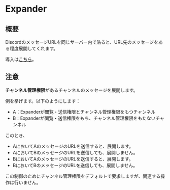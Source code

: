 # Expander

## 概要

DiscordのメッセージURLを同じサーバー内で貼ると、URL先のメッセージをある程度展開してくれます。

導入は[こちら](https://discord.com/oauth2/authorize?client_id=839908409558302720&permissions=83984&scope=bot)。

## 注意

**チャンネル管理権限**があるチャンネルのメッセージを展開します。

例を挙げます。以下のようにします：
* A：Expanderが閲覧・送信権限とチャンネル管理権限をもつチャンネル
* B：Expanderが閲覧・送信権限をもち、チャンネル管理権限をもたないチャンネル

このとき、
* AにおいてAのメッセージのURLを送信すると、展開します。
* AにおいてBのメッセージのURLを送信しても、展開しません。
* BにおいてAのメッセージのURLを送信すると、展開します。
* BにおいてBのメッセージのURLを送信しても、展開しません。

この制御のためにチャンネル管理権限をデフォルトで要求しますが、関連する操作は行いません。